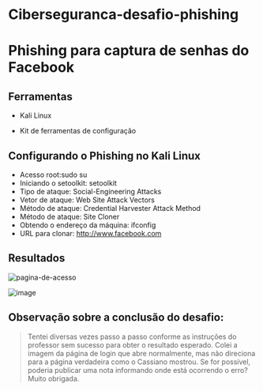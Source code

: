 # Ciberseguranca-desafio-phishing
# Phishing para captura de senhas do Facebook

## Ferramentas

* Kali Linux

* Kit de ferramentas de configuração



## Configurando o Phishing no Kali Linux

* Acesso root:sudo su
* Iniciando o setoolkit: setoolkit
* Tipo de ataque: Social-Engineering Attacks
* Vetor de ataque: Web Site Attack Vectors
* Método de ataque: Credential Harvester Attack Method 
* Método de ataque: Site Cloner
* Obtendo o endereço da máquina: ifconfig
* URL para clonar: http://www.facebook.com

## Resultados
![pagina-de-acesso](https://github.com/user-attachments/assets/d8c33b42-5923-40a9-97bb-7814389aa896)

![image](https://github.com/user-attachments/assets/1acae7ab-1c56-46af-a52b-45ffefb78667)

## Observação sobre a conclusão do desafio:

> Tentei diversas vezes passo a passo conforme as instruções do professor sem sucesso para obter o resultado esperado.
> Colei a imagem da página de login que abre normalmente, mas não direciona para a página verdadeira como o Cassiano mostrou.
> Se for possível, poderia publicar uma nota informando onde está ocorrendo o erro? Muito obrigada.
